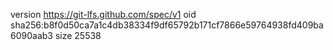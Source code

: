 version https://git-lfs.github.com/spec/v1
oid sha256:b8f0d50ca7a1c4db38334f9df65792b171cf7866e59764938fd409ba6090aab3
size 25538
